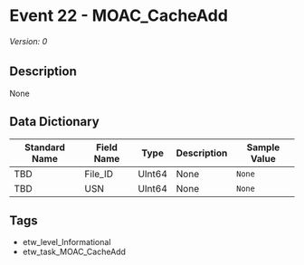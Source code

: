 # Event 22 - MOAC_CacheAdd
###### Version: 0

## Description
None

## Data Dictionary
|Standard Name|Field Name|Type|Description|Sample Value|
|---|---|---|---|---|
|TBD|File_ID|UInt64|None|`None`|
|TBD|USN|UInt64|None|`None`|

## Tags
* etw_level_Informational
* etw_task_MOAC_CacheAdd